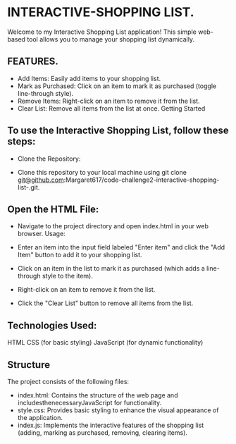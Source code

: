 # INTERACTIVE-SHOPPING LIST.

Welcome to my Interactive Shopping List application! This simple web-based tool allows you to manage your shopping list dynamically.

## FEATURES.
- Add Items: Easily add items to your shopping list.
- Mark as Purchased: Click on an item to mark it as purchased (toggle line-through style).
- Remove Items: Right-click on an item to remove it from the list.
- Clear List: Remove all items from the list at once.
Getting Started
## To use the Interactive Shopping List, follow these steps:

- Clone the Repository:

- Clone this repository to your local machine using git clone git@github.com:Margaret617/code-challenge2-interactive-shopping-list-.git.
## Open the HTML File:

- Navigate to the project directory and open index.html in your web browser.
Usage:

- Enter an item into the input field labeled "Enter item" and click the "Add Item" button to add it to your shopping list.
- Click on an item in the list to mark it as purchased (which adds a line-through style to the item).
- Right-click on an item to remove it from the list.
- Click the "Clear List" button to remove all items from the list.
## Technologies Used:
HTML
CSS (for basic styling)
JavaScript (for dynamic functionality)
## Structure
The project consists of the following files:

- index.html: Contains the structure of the web page and includesthenecessaryJavaScript for functionality.
- style.css: Provides basic styling to enhance the visual appearance of the application.
- index.js: Implements the interactive features of the shopping list (adding, marking as purchased, removing, clearing items).




